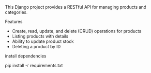
This Django project provides a RESTful API for managing products and categories.

Features

- Create, read, update, and delete (CRUD) operations for products
- Listing products with details
- Ability to update product stock
- Deleting a product by ID

install dependencies

pip install -r requirements.txt
